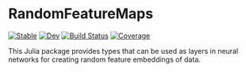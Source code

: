# RandomFeatureMaps

[![Stable](https://img.shields.io/badge/docs-stable-blue.svg)](https://MurrellGroup.github.io/RandomFeatureMaps.jl/stable/)
[![Dev](https://img.shields.io/badge/docs-dev-blue.svg)](https://MurrellGroup.github.io/RandomFeatureMaps.jl/dev/)
[![Build Status](https://github.com/murrellb/RandomFeatureMaps.jl/actions/workflows/CI.yml/badge.svg?branch=main)](https://github.com/MurrellGroup/RandomFeatureMaps.jl/actions/workflows/CI.yml?query=branch%3Amain)
[![Coverage](https://codecov.io/gh/murrellb/RandomFeatureMaps.jl/branch/main/graph/badge.svg)](https://codecov.io/gh/MurrellGroup/RandomFeatureMaps.jl)

This Julia package provides types that can be used as layers in neural networks for creating random feature embeddings of data.